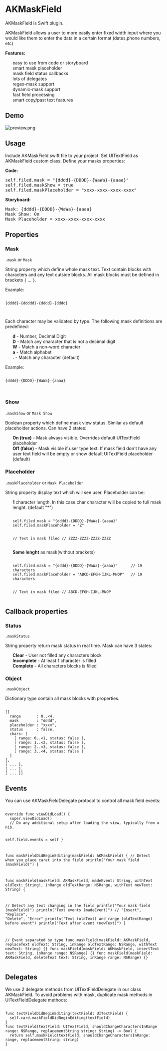 # AKMaskField

<p>AKMaskField is Swift plugin.</p>
<p>AKMaskField allows a user to more easily enter fixed width input where you would like them to enter the data in a certain format (dates,phone numbers, etc)</p>
<p><b>Features:</b></p>
<ul class="task-list">
<li>easy to use from code or storyboard</li>
<li>smart mask placeholder</li>
<li>mask field status callbacks</li>
<li>lots of delegates</li>
<li>regex-mask support</li>
<li>dynamic-mask support</li>
<li>fast field processing</li>
<li>smart copy/past text features</li>
</ul>
<h2><a id="user-content-demo" class="anchor" href="#demo" aria-hidden="true"><span class="octicon octicon-link"></span></a>Demo</h2>
<img src="https://raw.githubusercontent.com/artemkrachulov/AKMaskField/master/Extra/preview.png" alt="preview.png">
<h2><a id="user-content-usage" class="anchor" href="#usage" aria-hidden="true"><span class="octicon octicon-link"></span></a>Usage</h2>
<p>Include AKMaskField.swift file to your project. Set UITextField as AKMaskField custom class. Define your masks properties:</p>
<p><b>Code:</b></p>
<pre>
self.filed.mask = "{dddd}-{DDDD}-{WaWa}-{aaaa}"
self.filed.maskShow = true
self.filed.maskPlaceholder = "xxxx-xxxx-xxxx-xxxx"
</pre>
<p><b>Storyboard:</b></p>
<pre>
Mask: {dddd}-{DDDD}-{WaWa}-{aaaa}
Mask Show: On
Mask Placeholder = xxxx-xxxx-xxxx-xxxx
</pre>
<h2><a id="user-content-properties" class="anchor" href="#properties" aria-hidden="true"><span class="octicon octicon-link"></span></a>Properties</h2>
<h3><a id="user-content-masks" class="anchor" href="#static-masks" aria-hidden="true"><span class="octicon octicon-link"></span></a>Mask</h3>
<p><code>.mask</code> or <code>Mask</code></p>
<p>String property which define whole mask text. Text contain blocks with characters and any text outside blocks. All mask blocks must be defined in brackets <code>{</code> ... <code>}</code>.</p>
<p>Example:</p>
<pre><code>
{dddd}-{ddddd}-{dddd}-{dddd}

</code></pre>
<p>Each character may be validated by type. The following mask definitions are predefined:</p>
<ul class="task-list">
<li><b>d</b> - Number, Decimal Digit</li>
<li><b>D</b> - Match any character that is not a decimal digit</li>
<li><b>W</b> - Match a non-word character</li>
<li><b>a</b> - Match alphabet</li>
<li><b>.</b> - Match any character (default)</li>
</ul>
<p>Example:</p>
<pre><code>
{dddd}-{DDDD}-{WaWa}-{aaaa}

</code></pre>
<h3><a id="user-content-show" class="anchor" href="#static-show" aria-hidden="true"><span class="octicon octicon-link"></span></a>Show</h3>
<p><code>.maskShow</code> or <code>Mask Show</code></p>
<p>Boolean property which define mask view status. Similar as default placeholder actions. Can have 2 states:</p>
<ul class="task-list">
<li><b>On (true)</b> - Mask always visible. Overrides default UITextField placeholder</li>

<li><b>Off (false)</b> - Mask visible if user type text. If mask field don't have any user text field will be empty or show default UITextField placeholder (default)</li>
</ul>
<h3><a id="user-content-placeholder" class="anchor" href="#static-placeholder" aria-hidden="true"><span class="octicon octicon-link"></span></a>Placeholder</h3>
<p><code>.maskPlaceholder</code> or <code>Mask Placeholder</code></p>
<p>String property display text which will see user. Placeholder can be:</p>
<ul class="task-list">
<li><b>1</b> character length. In this case char character will be copied to full mask lenght. (default "*")
<pre><code>
self.filed.mask = "{dddd}-{DDDD}-{WaWa}-{aaaa}"
self.filed.maskPlaceholder = "Z"

// Text in mask filed
// ZZZZ-ZZZZ-ZZZZ-ZZZZ
</code></pre>
</li>
<li><b>Same lenght</b> as mask(without brackets)
<pre><code>
self.filed.mask = "{dddd}-{DDDD}-{WaWa}-{aaaa}"      // 19 characters  
self.filed.maskPlaceholder = "ABCD-EFGH-IJKL-MNOP"   // 19 characters

// Text in mask filed
// ABCD-EFGH-IJKL-MNOP
</code></pre>
</li>
</ul>
<h2><a id="user-content-properties" class="anchor" href="#properties" aria-hidden="true"><span class="octicon octicon-link"></span></a>Callback properties</h2>
<h3><a id="user-content-status" class="anchor" href="#static-status" aria-hidden="true"><span class="octicon octicon-link"></span></a>Status</h3>
<p><code>.maskStatus</code></p>
<p>String property return mask status in real time. Mask can have 3 states:</p>
<ul class="task-list">
<li><b>Clear</b> - User not filled any characters block</li>
<li><b>Incomplete</b> - At least 1 character is filled</li>
<li><b>Complete</b> - All characters blocks is filled</li>
</ul>
<h3><a id="user-content-object" class="anchor" href="#static-object" aria-hidden="true"><span class="octicon octicon-link"></span></a>Object</h3>
<p><code>.maskObject</code></p>
<p>Dictionary type contain all mask blocks with properties.</p>
<pre><code>
[[
  range       : 0..&lt;4,
  mask        : "dddd",
  placeholder : "xxxx",
  status      : false,
  chars: [
    [ range: 0..&lt;1, status: false ],
    [ range: 1..&lt;2, status: false ], 
    [ range: 2..&lt;3, status: false ], 
    [ range: 3..&lt;4, status: false ]
  ]
], 
[ ... ],
[ ... ],
[ ... ]]
</code></pre>
<h2><a id="user-content-events" class="anchor" href="#events" aria-hidden="true"><span class="octicon octicon-link"></span></a>Events</h2>
<p>You can use AKMaskFieldDelegate protocol to control all mask field events:</p>
<pre><code>
override func viewDidLoad() {
  super.viewDidLoad()
  // Do any additional setup after loading the view, typically from a nib.

  self.field.events = self
}

func maskFieldDidBeginEditing(maskField: AKMaskField) { 
  // Detect when you place caret into the field
  println("Your mask field \(maskField)")
}

func maskField(maskField: AKMaskField, madeEvent: String, withText oldText: String!, inRange oldTextRange: NSRange, withText newText: String) {

  // Detect any text changing in the field
  println("Your mask field \(maskField)")
  println("Text events \(madeEvent)")      // "Insert", "Replace", "Delete", "Error"
  println("Text \(oldText) and range \(oldTextRange) before event")
  println("Text after event \(newText)")
}

// Event separated by type 
func maskField(maskField: AKMaskField, replaceText oldText: String, inRange oldTextRange: NSRange, withText newText: String) {}
func maskField(maskField: AKMaskField, insertText text: String, inRange range: NSRange) {}
func maskField(maskField: AKMaskField, deleteText text: String, inRange range: NSRange) {}
</code></pre>
<h2><a id="user-content-delegates" class="anchor" href="#delegates" aria-hidden="true"><span class="octicon octicon-link"></span></a>Delegates</h2>
<p>We use 2 delegate methods from UITextFieldDelegate in our class AKMaskField. To avoid problems with mask, duplicate mask methods in UITextFieldDelegate methods:</p>
<pre><code>
func textFieldDidBeginEditing(textField: UITextField) {
  self.card.maskFieldDidBeginEditing(textField)
}
func textField(textField: UITextField, shouldChangeCharactersInRange range: NSRange, replacementString string: String) -> Bool {
  return self.maskField(textField, shouldChangeCharactersInRange: range, replacementString: string)
}
</code></pre>
